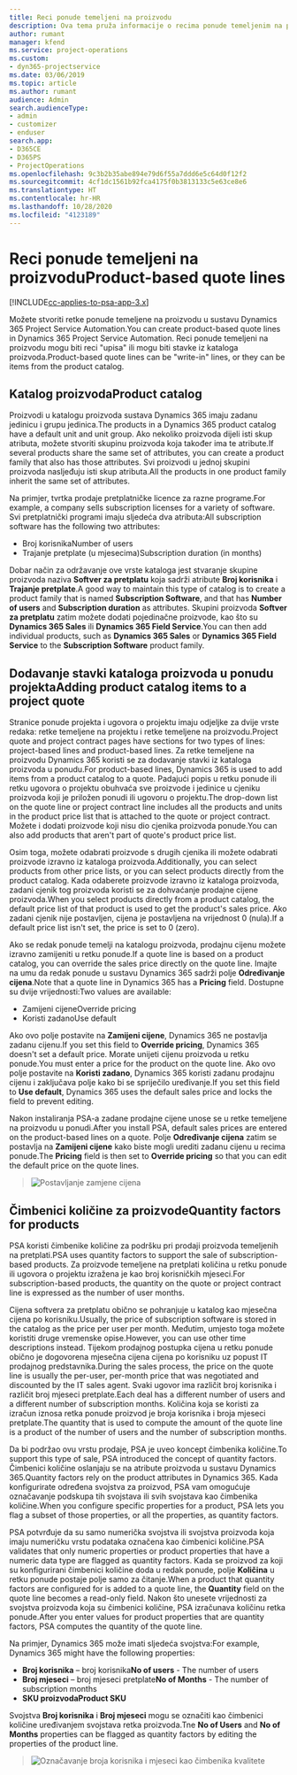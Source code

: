 ```yaml
---
title: Reci ponude temeljeni na proizvodu
description: Ova tema pruža informacije o recima ponude temeljenim na proizvodu.
author: rumant
manager: kfend
ms.service: project-operations
ms.custom:
- dyn365-projectservice
ms.date: 03/06/2019
ms.topic: article
ms.author: rumant
audience: Admin
search.audienceType:
- admin
- customizer
- enduser
search.app:
- D365CE
- D365PS
- ProjectOperations
ms.openlocfilehash: 9c3b2b35abe894e79d6f55a7ddd6e5c64d0f12f2
ms.sourcegitcommit: 4cf1dc1561b92fca4175f0b3813133c5e63ce8e6
ms.translationtype: HT
ms.contentlocale: hr-HR
ms.lasthandoff: 10/28/2020
ms.locfileid: "4123189"
---
```

# <a name="product-based-quote-lines"></a><span data-ttu-id="3942c-103">Reci ponude temeljeni na proizvodu</span><span class="sxs-lookup"><span data-stu-id="3942c-103">Product-based quote lines</span></span>

[!INCLUDE[cc-applies-to-psa-app-3.x](../includes/cc-applies-to-psa-app-3x.md)]


<span data-ttu-id="3942c-104">Možete stvoriti retke ponude temeljene na proizvodu u sustavu Dynamics 365 Project Service Automation.</span><span class="sxs-lookup"><span data-stu-id="3942c-104">You can create product-based quote lines in Dynamics 365 Project Service Automation.</span></span> <span data-ttu-id="3942c-105">Reci ponude temeljeni na proizvodu mogu biti reci "upisa" ili mogu biti stavke iz kataloga proizvoda.</span><span class="sxs-lookup"><span data-stu-id="3942c-105">Product-based quote lines can be "write-in" lines, or they can be items from the product catalog.</span></span>

## <a name="product-catalog"></a><span data-ttu-id="3942c-106">Katalog proizvoda</span><span class="sxs-lookup"><span data-stu-id="3942c-106">Product catalog</span></span>

<span data-ttu-id="3942c-107">Proizvodi u katalogu proizvoda sustava Dynamics 365 imaju zadanu jedinicu i grupu jedinica.</span><span class="sxs-lookup"><span data-stu-id="3942c-107">The products in a Dynamics 365 product catalog have a default unit and unit group.</span></span> <span data-ttu-id="3942c-108">Ako nekoliko proizvoda dijeli isti skup atributa, možete stvoriti skupinu proizvoda koja također ima te atribute.</span><span class="sxs-lookup"><span data-stu-id="3942c-108">If several products share the same set of attributes, you can create a product family that also has those attributes.</span></span> <span data-ttu-id="3942c-109">Svi proizvodi u jednoj skupini proizvoda nasljeđuju isti skup atributa.</span><span class="sxs-lookup"><span data-stu-id="3942c-109">All the products in one product family inherit the same set of attributes.</span></span>

<span data-ttu-id="3942c-110">Na primjer, tvrtka prodaje pretplatničke licence za razne programe.</span><span class="sxs-lookup"><span data-stu-id="3942c-110">For example, a company sells subscription licenses for a variety of software.</span></span> <span data-ttu-id="3942c-111">Svi pretplatnički programi imaju sljedeća dva atributa:</span><span class="sxs-lookup"><span data-stu-id="3942c-111">All subscription software has the following two attributes:</span></span>

- <span data-ttu-id="3942c-112">Broj korisnika</span><span class="sxs-lookup"><span data-stu-id="3942c-112">Number of users</span></span> 
- <span data-ttu-id="3942c-113">Trajanje pretplate (u mjesecima)</span><span class="sxs-lookup"><span data-stu-id="3942c-113">Subscription duration (in months)</span></span>

<span data-ttu-id="3942c-114">Dobar način za održavanje ove vrste kataloga jest stvaranje skupine proizvoda naziva **Softver za pretplatu** koja sadrži atribute **Broj korisnika** i **Trajanje pretplate**.</span><span class="sxs-lookup"><span data-stu-id="3942c-114">A good way to maintain this type of catalog is to create a product family that is named **Subscription Software**, and that has **Number of users** and **Subscription duration** as attributes.</span></span> <span data-ttu-id="3942c-115">Skupini proizvoda **Softver za pretplatu** zatim možete dodati pojedinačne proizvode, kao što su **Dynamics 365 Sales** ili **Dynamics 365 Field Service**.</span><span class="sxs-lookup"><span data-stu-id="3942c-115">You can then add individual products, such as **Dynamics 365 Sales** or **Dynamics 365 Field Service** to the **Subscription Software** product family.</span></span>

## <a name="adding-product-catalog-items-to-a-project-quote"></a><span data-ttu-id="3942c-116">Dodavanje stavki kataloga proizvoda u ponudu projekta</span><span class="sxs-lookup"><span data-stu-id="3942c-116">Adding product catalog items to a project quote</span></span>

<span data-ttu-id="3942c-117">Stranice ponude projekta i ugovora o projektu imaju odjeljke za dvije vrste redaka: retke temeljene na projektu i retke temeljene na proizvodu.</span><span class="sxs-lookup"><span data-stu-id="3942c-117">Project quote and project contract pages have sections for two types of lines: project-based lines and product-based lines.</span></span> <span data-ttu-id="3942c-118">Za retke temeljene na proizvodu Dynamics 365 koristi se za dodavanje stavki iz kataloga proizvoda u ponudu.</span><span class="sxs-lookup"><span data-stu-id="3942c-118">For product-based lines, Dynamics 365 is used to add items from a product catalog to a quote.</span></span> <span data-ttu-id="3942c-119">Padajući popis u retku ponude ili retku ugovora o projektu obuhvaća sve proizvode i jedinice u cjeniku proizvoda koji je priložen ponudi ili ugovoru o projektu.</span><span class="sxs-lookup"><span data-stu-id="3942c-119">The drop-down list on the quote line or project contract line includes all the products and units in the product price list that is attached to the quote or project contract.</span></span> <span data-ttu-id="3942c-120">Možete i dodati proizvode koji nisu dio cjenika proizvoda ponude.</span><span class="sxs-lookup"><span data-stu-id="3942c-120">You can also add products that aren't part of quote's product price list.</span></span>

<span data-ttu-id="3942c-121">Osim toga, možete odabrati proizvode s drugih cjenika ili možete odabrati proizvode izravno iz kataloga proizvoda.</span><span class="sxs-lookup"><span data-stu-id="3942c-121">Additionally, you can select products from other price lists, or you can select products directly from the product catalog.</span></span> <span data-ttu-id="3942c-122">Kada odaberete proizvode izravno iz kataloga proizvoda, zadani cjenik tog proizvoda koristi se za dohvaćanje prodajne cijene proizvoda.</span><span class="sxs-lookup"><span data-stu-id="3942c-122">When you select products directly from a product catalog, the default price list of that product is used to get the product's sales price.</span></span> <span data-ttu-id="3942c-123">Ako zadani cjenik nije postavljen, cijena je postavljena na vrijednost 0 (nula).</span><span class="sxs-lookup"><span data-stu-id="3942c-123">If a default price list isn't set, the price is set to 0 (zero).</span></span>

<span data-ttu-id="3942c-124">Ako se redak ponude temelji na katalogu proizvoda, prodajnu cijenu možete izravno zamijeniti u retku ponude.</span><span class="sxs-lookup"><span data-stu-id="3942c-124">If a quote line is based on a product catalog, you can override the sales price directly on the quote line.</span></span> <span data-ttu-id="3942c-125">Imajte na umu da redak ponude u sustavu Dynamics 365 sadrži polje **Određivanje cijena**.</span><span class="sxs-lookup"><span data-stu-id="3942c-125">Note that a quote line in Dynamics 365 has a **Pricing** field.</span></span> <span data-ttu-id="3942c-126">Dostupne su dvije vrijednosti:</span><span class="sxs-lookup"><span data-stu-id="3942c-126">Two values are available:</span></span>

- <span data-ttu-id="3942c-127">Zamijeni cijene</span><span class="sxs-lookup"><span data-stu-id="3942c-127">Override pricing</span></span>  
- <span data-ttu-id="3942c-128">Koristi zadano</span><span class="sxs-lookup"><span data-stu-id="3942c-128">Use default</span></span>

<span data-ttu-id="3942c-129">Ako ovo polje postavite na **Zamijeni cijene**, Dynamics 365 ne postavlja zadanu cijenu.</span><span class="sxs-lookup"><span data-stu-id="3942c-129">If you set this field to **Override pricing**, Dynamics 365 doesn't set a default price.</span></span> <span data-ttu-id="3942c-130">Morate unijeti cijenu proizvoda u retku ponude.</span><span class="sxs-lookup"><span data-stu-id="3942c-130">You must enter a price for the product on the quote line.</span></span> <span data-ttu-id="3942c-131">Ako ovo polje postavite na **Koristi zadano**, Dynamics 365 koristi zadanu prodajnu cijenu i zaključava polje kako bi se spriječilo uređivanje.</span><span class="sxs-lookup"><span data-stu-id="3942c-131">If you set this field to **Use default**, Dynamics 365 uses the default sales price and locks the field to prevent editing.</span></span>

<span data-ttu-id="3942c-132">Nakon instaliranja PSA-a zadane prodajne cijene unose se u retke temeljene na proizvodu u ponudi.</span><span class="sxs-lookup"><span data-stu-id="3942c-132">After you install PSA, default sales prices are entered on the product-based lines on a quote.</span></span> <span data-ttu-id="3942c-133">Polje **Određivanje cijena** zatim se postavlja na **Zamijeni cijene** kako biste mogli urediti zadanu cijenu u recima ponude.</span><span class="sxs-lookup"><span data-stu-id="3942c-133">The **Pricing** field is then set to **Override pricing** so that you can edit the default price on the quote lines.</span></span>

> ![Postavljanje zamjene cijena](media/basic-guide-10.png)
 
## <a name="quantity-factors-for-products"></a><span data-ttu-id="3942c-135">Čimbenici količine za proizvode</span><span class="sxs-lookup"><span data-stu-id="3942c-135">Quantity factors for products</span></span>

<span data-ttu-id="3942c-136">PSA koristi čimbenike količine za podršku pri prodaji proizvoda temeljenih na pretplati.</span><span class="sxs-lookup"><span data-stu-id="3942c-136">PSA uses quantity factors to support the sale of subscription-based products.</span></span> <span data-ttu-id="3942c-137">Za proizvode temeljene na pretplati količina u retku ponude ili ugovora o projektu izražena je kao broj korisničkih mjeseci.</span><span class="sxs-lookup"><span data-stu-id="3942c-137">For subscription-based products, the quantity on the quote or project contract line is expressed as the number of user months.</span></span>

<span data-ttu-id="3942c-138">Cijena softvera za pretplatu obično se pohranjuje u katalog kao mjesečna cijena po korisniku.</span><span class="sxs-lookup"><span data-stu-id="3942c-138">Usually, the price of subscription software is stored in the catalog as the price per user per month.</span></span> <span data-ttu-id="3942c-139">Međutim, umjesto toga možete koristiti druge vremenske opise.</span><span class="sxs-lookup"><span data-stu-id="3942c-139">However, you can use other time descriptions instead.</span></span> <span data-ttu-id="3942c-140">Tijekom prodajnog postupka cijena u retku ponude obično je dogovorena mjesečna cijena cijena po korisniku uz popust IT prodajnog predstavnika.</span><span class="sxs-lookup"><span data-stu-id="3942c-140">During the sales process, the price on the quote line is usually the per-user, per-month price that was negotiated and discounted by the IT sales agent.</span></span> <span data-ttu-id="3942c-141">Svaki ugovor ima različit broj korisnika i različit broj mjeseci pretplate.</span><span class="sxs-lookup"><span data-stu-id="3942c-141">Each deal has a different number of users and a different number of subscription months.</span></span> <span data-ttu-id="3942c-142">Količina koja se koristi za izračun iznosa retka ponude proizvod je broja korisnika i broja mjeseci pretplate.</span><span class="sxs-lookup"><span data-stu-id="3942c-142">The quantity that is used to compute the amount of the quote line is a product of the number of users and the number of subscription months.</span></span>

<span data-ttu-id="3942c-143">Da bi podržao ovu vrstu prodaje, PSA je uveo koncept čimbenika količine.</span><span class="sxs-lookup"><span data-stu-id="3942c-143">To support this type of sale, PSA introduced the concept of quantity factors.</span></span> <span data-ttu-id="3942c-144">Čimbenici količine oslanjaju se na atribute proizvoda u sustavu Dynamics 365.</span><span class="sxs-lookup"><span data-stu-id="3942c-144">Quantity factors rely on the product attributes in Dynamics 365.</span></span> <span data-ttu-id="3942c-145">Kada konfigurirate određena svojstva za proizvod, PSA vam omogućuje označavanje podskupa tih svojstava ili svih svojstava kao čimbenika količine.</span><span class="sxs-lookup"><span data-stu-id="3942c-145">When you configure specific properties for a product, PSA lets you flag a subset of those properties, or all the properties, as quantity factors.</span></span>

<span data-ttu-id="3942c-146">PSA potvrđuje da su samo numerička svojstva ili svojstva proizvoda koja imaju numeričku vrstu podataka označena kao čimbenici količine.</span><span class="sxs-lookup"><span data-stu-id="3942c-146">PSA validates that only numeric properties or product properties that have a numeric data type are flagged as quantity factors.</span></span> <span data-ttu-id="3942c-147">Kada se proizvod za koji su konfigurirani čimbenici količine doda u redak ponude, polje **Količina** u retku ponude postaje polje samo za čitanje.</span><span class="sxs-lookup"><span data-stu-id="3942c-147">When a product that quantity factors are configured for is added to a quote line, the **Quantity** field on the quote line becomes a read-only field.</span></span> <span data-ttu-id="3942c-148">Nakon što unesete vrijednosti za svojstva proizvoda koja su čimbenici količine, PSA izračunava količinu retka ponude.</span><span class="sxs-lookup"><span data-stu-id="3942c-148">After you enter values for product properties that are quantity factors, PSA computes the quantity of the quote line.</span></span>

<span data-ttu-id="3942c-149">Na primjer, Dynamics 365 može imati sljedeća svojstva:</span><span class="sxs-lookup"><span data-stu-id="3942c-149">For example, Dynamics 365 might have the following properties:</span></span> 

- <span data-ttu-id="3942c-150">**Broj korisnika** – broj korisnika</span><span class="sxs-lookup"><span data-stu-id="3942c-150">**No of users** - The number of users</span></span> 
- <span data-ttu-id="3942c-151">**Broj mjeseci** – broj mjeseci pretplate</span><span class="sxs-lookup"><span data-stu-id="3942c-151">**No of Months** - The number of subscription months</span></span>
- <span data-ttu-id="3942c-152">**SKU proizvoda**</span><span class="sxs-lookup"><span data-stu-id="3942c-152">**Product SKU**</span></span> 

<span data-ttu-id="3942c-153">Svojstva **Broj korisnika** i **Broj mjeseci** mogu se označiti kao čimbenici količine uređivanjem svojstava retka proizvoda.</span><span class="sxs-lookup"><span data-stu-id="3942c-153">Tne **No of Users** and **No of Months** properties can be flagged as quantity factors by editing the properties of the product line.</span></span> 

> ![Označavanje broja korisnika i mjeseci kao čimbenika kvalitete](media/basic-guide-11.png)
 
